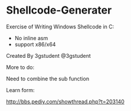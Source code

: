 # Shellcode-Generater

Exercise of Writing Windows Shellcode in C:

- No inline asm
- support x86/x64

Created By 3gstudent @3gstudent

More to do:

Need  to combine the sub function

Learn form:

http://bbs.pediy.com/showthread.php?t=203140

